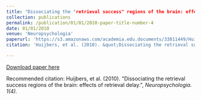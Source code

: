 ```yaml
---
title: "Dissociating the "retrieval success" regions of the brain: effects of retrieval delay."
collection: publications
permalink: /publication/01/01/2010-paper-title-number-4
date: 01/01/2010
venue: 'Neuropsychologia'
paperurl: 'https://s3.amazonaws.com/academia.edu.documents/33811449/Huijbers10_retrievalLAgs_Neuropsych.pdf?AWSAccessKeyId=AKIAIWOWYYGZ2Y53UL3A&Expires=1555585610&Signature=QtNLt3h7IwSbKxYWJIR1LGHPR6Q%3D&response-content-disposition=inline%3B%20filename%3DDissociating_the_retrieval_success_regio.pdf'
citation: 'Huijbers, et al. (2010). &quot;Dissociating the retrieval success regions of the brain: effects of retrieval delay.&quot; <i>Neuropsychologia</i>. 1(4).'

---
```


[Download paper here](https://localurl.nl/test.pdf)



Recommended citation: Huijbers, et al. (2010). "Dissociating the retrieval success regions of the brain: effects of retrieval delay.", <i>Neuropsychologia<i>. 1(4).